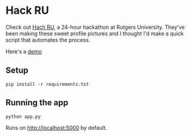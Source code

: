 # Hack RU

Check out [Hach RU](http://www.hackru.org//), a 24-hour hackathon at Rutgers University. They've been making these sweet profile pictures and I thought I'd make a quick script that automates the process.

Here's a [demo](http://technify.herokuapp.com)

## Setup
```
pip install -r requirements.txt
```

## Running the app
```
python app.py
```
Runs on [http://localhost:5000](http://localhost:5000) by default.
